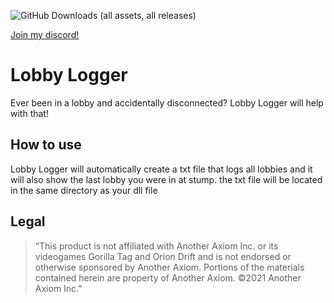 ![GitHub Downloads (all assets, all releases)](https://img.shields.io/github/downloads/arielthemonke/LobbyLogger/total)

[Join my discord!](https://discord.gg/4QQuYJu46e)
# Lobby Logger
Ever been in a lobby and accidentally disconnected? Lobby Logger will help with that!

## How to use
Lobby Logger will automatically create a txt file that logs all lobbies and it will also show the last lobby you were in at stump.
the txt file will be located in the same directory as your dll file

## Legal
>“This product is not affiliated with Another Axiom Inc. or its videogames Gorilla Tag and Orion Drift and is not endorsed or otherwise sponsored by Another Axiom. Portions of the materials contained herein are property of Another Axiom. ©2021 Another Axiom Inc.”
